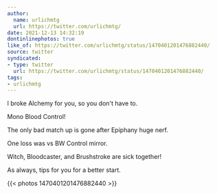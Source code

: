 ```yaml
---
author:
  name: urlichmtg
  url: https://twitter.com/urlichmtg/
date: 2021-12-13 14:32:19
dontinlinephotos: true
like_of: https://twitter.com/urlichmtg/status/1470401201476882440/
source: twitter
syndicated:
- type: twitter
  url: https://twitter.com/urlichmtg/status/1470401201476882440/
tags:
- urlichmtg
---
```


I broke Alchemy for you, so you don't have to. 



Mono Blood Control!



The only bad match up is gone after Epiphany huge nerf.



One loss was vs BW Control mirror.



Witch, Bloodcaster, and Brushstroke are sick together!



As always, tips for you for a better start. 

{{< photos 1470401201476882440 >}}